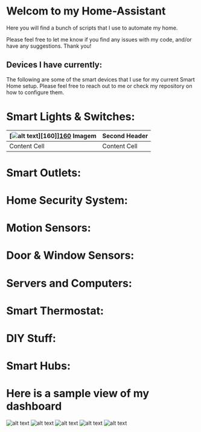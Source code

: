 # Welcom to my Home-Assistant

Here you will find a bunch of scripts that I use to automate my home.

Please feel free to let me know if you find any issues with my code, and/or have any suggestions. Thank you!

## Devices I have currently:

The following are some of the smart devices that I use for my current Smart Home setup. Please feel free to reach out to me or check my repository on how to configure them.

# Smart Lights & Switches:
| [![alt text](https://gloimg.gbtcdn.com/gb/pdm-product-pic/Electronic/2018/01/19/source-img/20180119123440_54965.jpg "Jiawen 5m 5050 RGBW LED Light Strip + Remote Controller + 12V 2A Power Supply RGB + White Indoor for Decoration  -  RGB + WHITE COLOR")][160]][160](https://www.gearbest.com/led-strips/pp_712688.html) Imagem  | Second Header |
| ------------- | ------------- |
| Content Cell  | Content Cell  |

# Smart Outlets:

# Home Security System:

# Motion Sensors:

# Door & Window Sensors:

# Servers and Computers:

# Smart Thermostat:

# DIY Stuff:

# Smart Hubs:


# Here is a sample view of my dashboard

![alt text](https://github.com/shudack/Home-Assistant/blob/master/frontend/Frontend%20(1).PNG)
![alt text](https://github.com/shudack/Home-Assistant/blob/master/frontend/Frontend%20(2).PNG)
![alt text](https://github.com/shudack/Home-Assistant/blob/master/frontend/Frontend%20(3).PNG)
![alt text](https://github.com/shudack/Home-Assistant/blob/master/frontend/Frontend%20(4).PNG)
![alt text](https://github.com/shudack/Home-Assistant/blob/master/frontend/Frontend%20(5).PNG)
